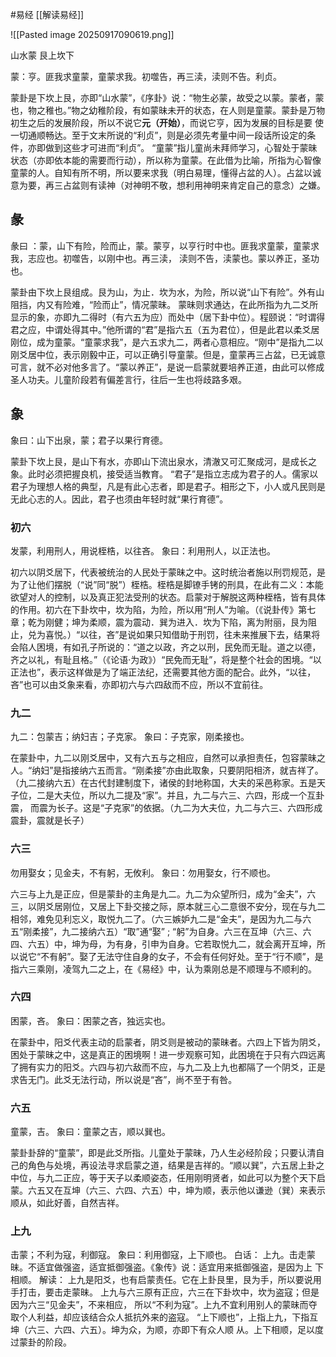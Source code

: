 #易经 [[解读易经]]

![[Pasted image 20250917090619.png]]

山水蒙  艮上坎下

蒙：亨。匪我求童蒙，童蒙求我。初噬告，再三渎，渎则不告。利贞。

蒙卦是下坎上艮，亦即“山水蒙”，《序卦》说：“物生必蒙，故受之以蒙。蒙者，蒙也，物之稚也。”物之幼稚阶段，有如蒙昧未开的状态，在人则是童蒙。蒙卦是万物初生之后的发展阶段，所以不说它**元（开始）**，而说它亨，因为发展的目标是要
使一切通顺畅达。至于文末所说的“利贞”，则是必须先考量中间一段话所设定的条件，亦即做到这些才可进而“利贞”。
“童蒙”指儿童尚未拜师学习，心智处于蒙昧状态（亦即依本能的需要而行动），所以称为童蒙。在此借为比喻，所指为心智像童蒙的人。自知有所不明，所以要来求我（明白易理，懂得占盆的人）。占盆以诚意为要，再三占盆则有读神（对神明不敬，想利用神明来肯定自己的意念）之嫌。

## 彖
彖曰 ：蒙，山下有险，险而止，蒙。蒙亨，以亨行时中也。匪我求童蒙，童蒙求我，志应也。初噬告，以刚中也。再三渎， 渎则不告，渎蒙也。蒙以养正，圣功也。


蒙卦由下坎上艮组成。艮为山，为止．坎为水，为险，所以说“山下有险”。外有山阻挡，内又有险难，“险而止”，情况蒙昧。
蒙昧则求通达，在此所指为九二爻所显示的象，亦即九二得时（有六五为应）而处中（居下卦中位）。程颐说：“时谓得君之应，中谓处得其中。”他所谓的“君”是指六五（五为君位），但是此君以柔爻居刚位，成为童蒙。“童蒙求我”，是六五求九二，两者心意相应。“刚中”是指九二以刚爻居中位，表示刚毅中正，可以正确引导童蒙。但是，童蒙再三占盆，已无诚意可言，就不必对他多言了。“蒙以养正”，是说一启蒙就要培养正道，由此可以修成圣人功夫。儿童阶段若有偏差言行，往后一生也将歧路多艰。


## 象
象曰：山下出泉，蒙；君子以果行育德。

蒙卦下坎上艮，是山下有水，亦即山下流出泉水，清澈又可汇聚成河，是成长之象。此时必须把握良机，接受适当教育。
“君子”是指立志成为君子的人。儒家以君子为理想人格的典型，凡是有此心志者，即是君子。相形之下，小人或凡民则是无此心志的人。因此，君子也须由年轻时就“果行育德”。



### 初六
发蒙，利用刑人，用说桎梏，以往吝。
象曰：利用刑人，以正法也。

初六以阴爻居下，代表被统治的人民处于蒙昧之中。这时统治者施以刑罚规范，是为了让他们摆脱（“说”同“脱”）桎梏。桎梏是脚镣手铐的刑具，在此有二义：本能欲望对人的控制，以及真正犯法受刑的状态。启蒙对于解脱这两种桎梏，皆有具体的作用。初六在下卦坎中，坎为陷，为险，所以用“刑人”为喻。（《说卦传》第七章；乾为刚健；坤为柔顺，震为震动．巽为进入．坎为下陷，离为附丽，艮为阻止，兑为喜悦。）“以往，吝”是说如果只知借助于刑罚，往未来推展下去，结果将会陷人困境，有如孔子所说的：“道之以政，齐之以刑，民免而无耻。道之以德，齐之以礼，有耻且格。”（《论语·为政》）“民免而无耻”，将是整个社会的困境。“以正法也”，表示这样做是为了端正法纪，还需要其他方面的配合。此外，“以往，吝”也可以由爻象来看，亦即初六与六四敌而不应，所以不宜前往。


### 九二
九二：包蒙吉；纳妇吉；子克家。
象曰：子克家，刚柔接也。

在蒙卦中，九二以刚爻居中，又有六五与之相应，自然可以承担责任，包容蒙昧之人。“纳妇”是指接纳六五而言。“刚柔接”亦由此取象，只要阴阳相济，就吉祥了。（九二接纳六五）在古代封建制度下，诸侯的封地称国，大夫的采邑称家。五是天子位，二是大夫位，所以九二提及“家”。并且，九二与六三、六四，形成一个互卦震， 而震为长子。这是“子克家”的依据。（九二为大夫位，九二与六三、六四形成震卦，震就是长子）


### 六三
勿用娶女；见金夫，不有躬，无攸利。
象曰：勿用娶女，行不顺也。
 
六三与上九是正应，但是蒙卦的主角是九二。九二为众望所归，成为“金夫”，六三，以阴爻居刚位，又居上下卦交接之际，原本就三心二意很不安分，现在与九二相邻，难免见利忘义，取悦九二了。（六三嫉妒九二是“金夫”，是因为九二与六五“刚柔接”，九二接纳六五）“取”通“娶” ; “躬”为自身。六三在互坤（六三、六四、六五）中，坤为母，为有身，引申为自身。它若取悦九二，就会离开互坤，所以说它“不有躬”。娶了无法守住自身的女子，不会有任何好处。至于“行不顺”，是指六三乘刚，凌驾九二之上，在《易经》中，认为乘刚总是不顺理与不顺利的。



### 六四
困蒙，吝。
象曰：困蒙之吝，独远实也。

在蒙卦中，阳爻代表主动的启蒙者，阴爻则是被动的蒙昧者。六四上下皆为阴爻，困处于蒙昧之中，这是真正的困境啊！进一步观察可知，此困境在于只有六四远离了拥有实力的阳爻。六四与初六敌而不应，与九二及上九也都隔了一个阴爻，正是求告无门。此爻无法行动，所以说是“吝”，尚不至于有咎。


### 六五
童蒙，吉。
象曰：童蒙之吉，顺以巽也。
 
蒙卦卦辞的“童蒙”，即是此爻所指。儿童处于蒙昧，乃人生必经阶段；只要认清自己的角色与处境，再设法寻求启蒙之道，结果是吉祥的。“顺以巽”，六五居上卦之中位，与九二正应，等于天子以柔顺姿态，任用刚明贤者，如此可以为整个天下启蒙。六五又在互坤（六三、六四、六五）中，坤为顺，表示他以谦逊（巽）来表示顺从，如此好善，自然吉祥。



### 上九
击蒙；不利为寇，利御寇。
象曰：利用御寇，上下顺也。
白话：
上九。击走蒙昧。不适宜做强盗，适宜抵御强盗。《象传》说：适宜用来抵御强盗，是因为上
下相顺。
解读：
上九是阳爻，也有启蒙责任。它在上卦艮里，艮为手，所以要说用手打击，要击走蒙昧。
上九与六三原有正应，六三在下卦坎中，坎为盗寇；但是因为六三“见金夫”，不来相应，
所以“不利为寇”。上九不宜利用别人的蒙昧而夺取个人利益，却应该结合众人抵抗外来的盗寇。
“上下顺也”，上指上九，下指互坤（六三、六四、六五）。坤为众，为顺，亦即下有众人顺
从。上下相顺，足以度过蒙卦的阶段。














































































